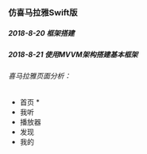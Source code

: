 ### 仿喜马拉雅Swift版
##### 2018-8-20 框架搭建
##### 2018-8-21 使用MVVM架构搭建基本框架

###### 喜马拉雅页面分析：
* 首页
   * 
* 我听
* 播放器
* 发现
* 我的